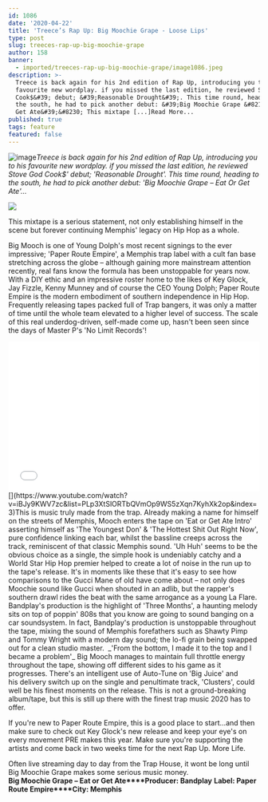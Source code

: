 ```yaml
---
id: 1086
date: '2020-04-22'
title: 'Treece’s Rap Up: Big Moochie Grape - Loose Lips'
type: post
slug: treeces-rap-up-big-moochie-grape
author: 158
banner:
  - imported/treeces-rap-up-big-moochie-grape/image1086.jpeg
description: >-
  Treece is back again for his 2nd edition of Rap Up, introducing you to his
  favourite new wordplay. if you missed the last edition, he reviewed Stove God
  Cook$&#39; debut; &#39;Reasonable Drought&#39;. This time round, heading to
  the south, he had to pick another debut: &#39;Big Moochie Grape &#8211; Eat Or
  Get Ate&#39;&#8230; This mixtape [...]Read More...
published: true
tags: feature
featured: false
---
```

![image](../imported/treeces-rap-up-big-moochie-grape/image1086.jpeg)_Treece is back again for his 2nd edition of Rap Up, introducing you to his favourite new wordplay. if you missed the last edition, he reviewed Stove God Cook$' debut; 'Reasonable Drought'. This time round, heading to the south, he had to pick another debut: 'Big Moochie Grape – Eat Or Get Ate'…_

_![](/wp-content/uploads/live/img/wysiwyg/5e9f7c39c09c9.jpg)_

This mixtape is a serious statement, not only establishing himself in the scene but forever continuing Memphis' legacy on Hip Hop as a whole.  

Big Mooch is one of Young Dolph's most recent signings to the ever impressive; 'Paper Route Empire', a Memphis trap label with a cult fan base stretching across the globe – although gaining more mainstream attention recently, real fans know the formula has been unstoppable for years now. With a DIY ethic and an impressive roster home to the likes of Key Glock, Jay Fizzle, Kenny Munney and of course the CEO Young Dolph; Paper Route Empire is the modern embodiment of southern independence in Hip Hop. Frequently releasing tapes packed full of Trap bangers, it was only a matter of time until the whole team elevated to a higher level of success. The scale of this real underdog-driven, self-made come up, hasn't been seen since the days of Master P's 'No Limit Records'!

<iframe width='100%' height='300' scrolling='no' frameborder='no' allow='autoplay' src='//www.youtube.com/embed/iBJy9KWV7zc?wmode=opaque'></iframe>  
[](https://www.youtube.com/watch?v=iBJy9KWV7zc&list=PLp3XtSlORTbQVmOp9WS5zXqn7KyhXk2op&index=3)This is music truly made from the trap. Already making a name for himself on the streets of Memphis, Mooch enters the tape on 'Eat or Get Ate Intro' asserting himself as 'The Youngest Don' & 'The Hottest Shit Out Right Now', pure confidence linking each bar, whilst the bassline creeps across the track, reminiscent of that classic Memphis sound. 'Uh Huh' seems to be the obvious choice as a single, the simple hook is undeniably catchy and a World Star Hip Hop premier helped to create a lot of noise in the run up to the tape's release. It's in moments like these that it's easy to see how comparisons to the Gucci Mane of old have come about – not only does Moochie sound like Gucci when shouted in an adlib, but the rapper's southern drawl rides the beat with the same arrogance as a young La Flare. Bandplay's production is the highlight of 'Three Months', a haunting melody sits on top of poppin' 808s that you know are going to sound banging on a car soundsystem. In fact, Bandplay's production is unstoppable throughout the tape, mixing the sound of Memphis forefathers such as Shawty Pimp and Tommy Wright with a modern day sound; the lo-fi grain being swapped out for a clean studio master.   
_'From the bottom, I made it to the top and I became a problem'_  
Big Mooch manages to maintain full throttle energy throughout the tape, showing off different sides to his game as it progresses. There's an intelligent use of Auto-Tune on 'Big Juice' and his delivery switch up on the single and penultimate track, 'Clusters', could well be his finest moments on the release. This is not a ground-breaking album/tape, but this is still up there with the finest trap music 2020 has to offer.

If you're new to Paper Route Empire, this is a good place to start…and then make sure to check out Key Glock's new release and keep your eye's on every movement PRE makes this year. Make sure you're supporting the artists and come back in two weeks time for the next Rap Up. More Life. 

Often live streaming day to day from the Trap House, it wont be long until Big Moochie Grape makes some serious music money.   
**Big Moochie Grape – Eat or Get Ate****Producer: Bandplay** **Label: Paper Route Empire****City: Memphis**